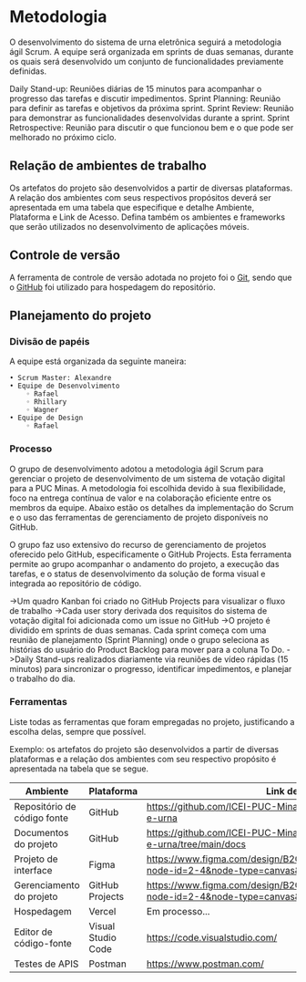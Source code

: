 # Metodologia

O desenvolvimento do sistema de urna eletrônica seguirá a metodologia ágil Scrum. A equipe será organizada em sprints de duas semanas, durante os quais será desenvolvido um conjunto de funcionalidades previamente definidas.

Daily Stand-up: Reuniões diárias de 15 minutos para acompanhar o progresso das tarefas e discutir impedimentos. Sprint Planning: Reunião para definir as tarefas e objetivos da próxima sprint. Sprint Review: Reunião para demonstrar as funcionalidades desenvolvidas durante a sprint. Sprint Retrospective: Reunião para discutir o que funcionou bem e o que pode ser melhorado no próximo ciclo.

## Relação de ambientes de trabalho

Os artefatos do projeto são desenvolvidos a partir de diversas plataformas. A relação dos ambientes com seus respectivos propósitos deverá ser apresentada em uma tabela que especifique e detalhe Ambiente, Plataforma e Link de Acesso. Defina também os ambientes e frameworks que serão utilizados no desenvolvimento de aplicações móveis.

## Controle de versão

A ferramenta de controle de versão adotada no projeto foi o [Git](https://git-scm.com/), sendo que o [GitHub](https://github.com) foi utilizado para hospedagem do repositório.


## Planejamento do projeto

### Divisão de papéis

A equipe está organizada da seguinte maneira:

    • Scrum Master: Alexandre
    • Equipe de Desenvolvimento
        ◦ Rafael
        ◦ Rhillary
        ◦ Wagner
    • Equipe de Design
        ◦ Rafael

### Processo

O grupo de desenvolvimento adotou a metodologia ágil Scrum para gerenciar o projeto de desenvolvimento de um sistema de votação digital para a PUC Minas. A metodologia foi escolhida devido à sua flexibilidade, foco na entrega contínua de valor e na colaboração eficiente entre os membros da equipe. Abaixo estão os detalhes da implementação do Scrum e o uso das ferramentas de gerenciamento de projeto disponíveis no GitHub.

O grupo faz uso extensivo do recurso de gerenciamento de projetos oferecido pelo GitHub, especificamente o GitHub Projects. Esta ferramenta permite ao grupo acompanhar o andamento do projeto, a execução das tarefas, e o status de desenvolvimento da solução de forma visual e integrada ao repositório de código.

->Um quadro Kanban foi criado no GitHub Projects para visualizar o fluxo de trabalho
->Cada user story derivada dos requisitos do sistema de votação digital foi adicionada como um issue no GitHub
->O projeto é dividido em sprints de duas semanas. Cada sprint começa com uma reunião de planejamento (Sprint Planning) onde o grupo seleciona as histórias do usuário do Product Backlog para mover para a coluna To Do.
->Daily Stand-ups realizados diariamente via reuniões de vídeo rápidas (15 minutos) para sincronizar o progresso, identificar impedimentos, e planejar o trabalho do dia.

### Ferramentas

Liste todas as ferramentas que foram empregadas no projeto, justificando a escolha delas, sempre que possível.

Exemplo: os artefatos do projeto são desenvolvidos a partir de diversas plataformas e a relação dos ambientes com seu respectivo propósito é apresentada na tabela que se segue.

| Ambiente                    | Plataforma         | Link de acesso                                                                                                   |
| --------------------------- | ------------------ | ---------------------------------------------------------------------------------------------------------------- |
| Repositório de código fonte | GitHub             |  https://github.com/ICEI-PUC-Minas-PCO-ADS-TI/2024-2-p3-tidai-e-urna                                             |
| Documentos do projeto       | GitHub             |  https://github.com/ICEI-PUC-Minas-PCO-ADS-TI/2024-2-p3-tidai-e-urna/tree/main/docs                              |
| Projeto de interface        | Figma              |  https://www.figma.com/design/B2G3tuAJBz8MuSVRO11aBT/Untitled?node-id=2-4&node-type=canvas&t=VfsXNecvqGsUASoq-0  |
| Gerenciamento do projeto    | GitHub Projects    | https://www.figma.com/design/B2G3tuAJBz8MuSVRO11aBT/Untitled?node-id=2-4&node-type=canvas&t=VfsXNecvqGsUASoq-0   |
| Hospedagem                  | Vercel             | Em processo...                                                                                                   |
| Editor de código-fonte      | Visual Studio Code | https://code.visualstudio.com/                                                                                   |
| Testes de APIS              | Postman            | https://www.postman.com/                                                                                         |
